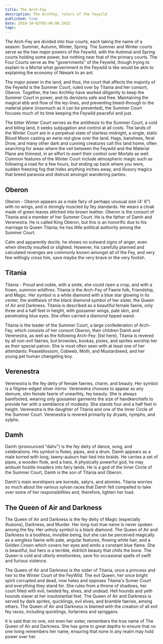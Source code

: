 ```yaml
---
title: The Arch-Fey
description: The Archfey, rulers of the Feywild
published: true
date: 2019-10-02T03:06:08.243Z
tags: 
---
```


The Arch-Fey are divided into four courts, each taking the name of a season: Summer, Autumn, Winter, Spring. The Summer and Winter courts serve as the two major powers of the Feywild, with the Autmnal and Spring courts holding some power, but nothing near that of the primary courts. The Four Courts serve as the "governments" of the Feywild, though trying to explain to a Mortal what government in the Feywild is like would be akin to explaining the economy of Néeark to an ant.

The major power in the land, and thus, the court that affects the majority of the Feywild is the Summer Court, ruled over by Titania and her consort, Oberon. Together, the two Archfey have worked diligently to keep the Summer Court in power, and its denizens safe and free. Maintaining the magical ebb and flow of the ley-lines, and preventing bleed-through to the material plane (insomuch as it can be prevented), the Summer Court focuses much of its time keeping the Feywild peaceful and just.

The bitter Winter Court serves as the antithesis to the Summer Court, a cold and biting land, it seeks subjugation and control at all costs. The lands of the Winter Court are in a perpetual state of starless midnight, a single, static Blood Moon casting an eerie red glow over the land. Hags, banshees, feral Drow, and many other dark and cunning creatures call this land home, often searching for areas where the veil between the Feywild and the Material Plane are thinnest, in an effort to exert their control over Mortals as well. Common features of the Winter Court include atmospheric magic such as following a road for a few hours, but ending up back where you were, sudden freezing fog that hides anything inches away, and illusory magics that breed paranoia and distrust amongst wandering parties.

## Oberon
Oberon - Oberon appears as a male fairy of perhaps unusual size (4' 6") with no wings, and is strongly muscled by fey standards. He wears a cloak made of green leaves stitched into brown leather. Oberon is the consort of Titania and a member of her Summer Court. He is the father of Damh and Verenestra. He is called King Oberon, but this is an honorific due to his marriage to Queen Titania; he has little political authority among the Summer Court.

Calm and apparently docile, he shows no outward signs of anger, even when directly insulted or slighted. However, his carefully planned and calculated revenges are commonly known amongst all of the Fey, and very few willingly cross him, save maybe the very brave or the very foolish.

## Titania
Titania - Proud and noble, with a smile, she could ripen a crop, and with a frown, summon wildfires. Titania is the Arch-Fey of Faerie folk, Friendship, and Magic. Her symbol is a white diamond with a blue star glowing in its center, the antithesis of the black diamond symbol of her sister, the Queen of Air and Darkness. Titania is described as a beautiful female faerie, only three and a half feet in height, with gossamer wings, pale skin, and penetrating blue eyes. She often carried a diamond tipped wand.

Titania is the leader of the Summer Court, a large confederation of Arch-Fey, which consists of her consort Oberon, their children Damh and Verenestra, as well as the following Arch-Fey: [list here]. Titania is revered by all non-evil faeries, but brownies, bookas, pixies, and sprites worship her as their special patron. She is most often seen with at least one of her attendants: Peaseblossom, Cobweb, Moth, and Mustardseed, and her young pet human changeling boy.

## Verenestra
Verenestra is the fey deity of female faeries, charm, and beauty. Her symbol is a filigree-edged silver mirror. Verenestra chooses to appear as any demure, slim female faerie of unearthly, fey beauty. She is always barefooted, wearing only gossamer garments the size of handkerchiefs to provide her with a semblance of modesty. She stands four and a half feet in height. Verenestra is the daughter of Titania and one of the Inner Circle of the Summer Court. Verenestra is revered primarily by dryads, nymphs, and sylphs.

## Damh
Damh (pronounced "dahv") is the fey deity of dance, song, and celebrations. His symbol is flutes, pipes, and a drum. Damh appears as a male korred with long, tawny-auburn hair tied into braids. He carries a set of pipes, a wooden flute, and a harp. A physically powerful god, he may ambush hostile invaders into fairy lands. He is a god of the Inner Circle of the Summer Court, Damh is the son of Titania and Oberon.

Damh's main worshipers are korreds, satyrs, and atomies. Titania worries so much about the various sylvan races that Damh felt compelled to take over some of her responsibilities and, therefore, lighten her load.

## The Queen of Air and Darkness
The Queen of Air and Darkness is the fey deity of Magic (especially illusions), Darkness, and Murder. Her long-lost true name is never spoken among the fey. Her unholy symbol is a black diamond. The Queen of Air and Darkness is a bodiless, invisible being, but she can be perceived magically as a wingless faerie with pale, angular features, flowing white hair, and a Golden Crown which covers her eyes and emits a constant blue flame. She is beautiful, but hers is a terrible, eldritch beauty that chills the bone. The Queen is cold and utterly emotionless, save for occasional spells of swift and furious violence.

The Queen of Air and Darkness is the sister of Titania, once a princess and heir to the Winter Court of the FeyWild. The evil Queen, her once bright spirit corrupted and dead, now hates and opposes Titania's Sumer Court and everything they stand for. She rules from a throne of shadows, her court filled with evil, twisted fey, elves, and undead. Hell hounds and yeth hounds slaver at her insubstantial feet. The Queen of Air and Darkness is served by dark sprites, quicklings, evil elves, and bramble faeries, among others. The Queen of Air and Darkness is blamed with the creation of all evil fey races, including quicklings, forlarrens and spriggans.

It is said that no one, not even her sister, remembers the true name of The Queen of Air and Darkness. She has gone to great depths to ensure that no one living remembers her name, ensuring that none in any realm may hold power over her.